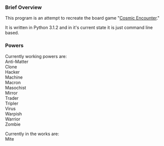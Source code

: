<h3>Brief Overview</h3>
This program is an attempt to recreate the board game "<a href="http://en.wikipedia.org/wiki/Cosmic_Encounter">Cosmic Encounter</a>."

It is written in Python 3.1.2 and in it's current state it is just command line based.

<h3>Powers</h3>
Currently working powers are:<br>
Anti-Matter<br>
Clone<br>
Hacker<br>
Machine<br>
Macron<br>
Masochist<br>
Mirror<br>
Trader<br>
Tripler<br>
Virus<br>
Warpish<br>
Warrior<br>
Zombie

Currently in the works are:<br>
Mite<br>

